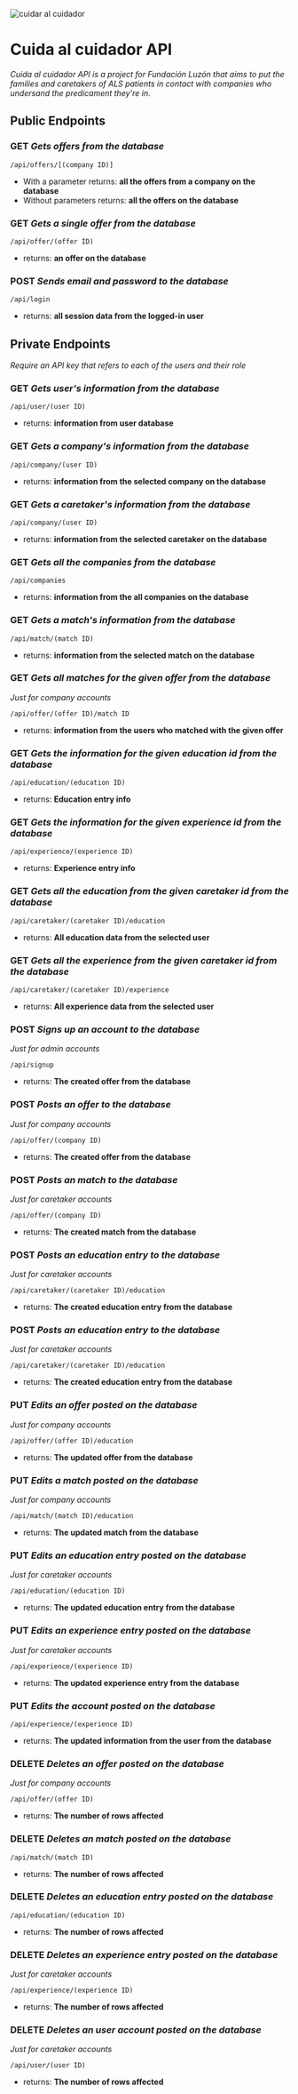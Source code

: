 ![cuidar al cuidador](https://cuidaralcuidador.herokuapp.com/api/logo)
# Cuida al cuidador API
*Cuida al cuidador API is a project for Fundación Luzón that aims to put the families and caretakers of ALS patients in contact with companies who undersand the predicament they're in.*

##  Public Endpoints
### **GET** *Gets offers from the database*
	/api/offers/[(company ID)]
- With a parameter returns: **all the offers from a company on the database**
- Without parameters returns: **all the offers on the database**

### **GET** *Gets a single offer from the database*
	/api/offer/(offer ID)
 - returns: **an offer on the database**

### **POST** *Sends email and password to the database*
	/api/login
 - returns: **all session data from the logged-in user**

##  Private Endpoints
*Require an API key that refers to each of the users and their role*

### **GET** *Gets user's information from the database*
	/api/user/(user ID)
 - returns: **information from user database** 

### **GET** *Gets a company's information from the database*
	/api/company/(user ID)
 - returns: **information from the selected company  on the database**

### **GET** *Gets a caretaker's information from the database*
	/api/company/(user ID)
 - returns: **information from the selected caretaker on the database**

### **GET** *Gets all the companies from the database*
	/api/companies
 - returns: **information from the all companies on the database**

### **GET** *Gets a match's information from the database*
	/api/match/(match ID)
 - returns: **information from the selected match on the database**

### **GET** *Gets all matches for the given offer from the database*
*Just for company accounts*

	/api/offer/(offer ID)/match ID
 - returns: **information from the users who matched with the given offer**

### **GET** *Gets the information for the given education id from the database*
	/api/education/(education ID)
 - returns: **Education entry info**

### **GET** *Gets the information for the given experience id from the database*
	/api/experience/(experience ID)
 - returns: **Experience entry info**

### **GET** *Gets all the education from the given caretaker id from the database*
	/api/caretaker/(caretaker ID)/education
 - returns: **All education data from the selected user**

### **GET** *Gets all the experience from the given caretaker id from the database*
	/api/caretaker/(caretaker ID)/experience
 - returns: **All experience data from the selected user**

 ### **POST** *Signs up an account to the database*
 *Just for admin accounts*
 
	/api/signup
 - returns: **The created offer from the database**

### **POST** *Posts an offer to the database*
 *Just for company accounts*
 
	/api/offer/(company ID)
 - returns: **The created offer from the database**

### **POST** *Posts an match to the database*
 *Just for caretaker accounts*
 
	/api/offer/(company ID)
 - returns: **The created match from the database**

### **POST** *Posts an education entry to the database*
 *Just for caretaker accounts*
 
	/api/caretaker/(caretaker ID)/education
 - returns: **The created education entry from the database**

### **POST** *Posts an education entry to the database*
 *Just for caretaker accounts*
 
	/api/caretaker/(caretaker ID)/education
 - returns: **The created education entry from the database**

### **PUT** *Edits an offer posted on the database*
 *Just for company accounts*
 
	/api/offer/(offer ID)/education
 - returns: **The updated offer from the database**

### **PUT** *Edits a match posted on the database*
 *Just for company accounts*
 
	/api/match/(match ID)/education
 - returns: **The updated match from the database**

### **PUT** *Edits an education entry posted on the database*
 *Just for caretaker accounts*
 
	/api/education/(education ID)
 - returns: **The updated education entry from the database**

### **PUT** *Edits an experience entry posted on the database*
 *Just for caretaker accounts*
 
	/api/experience/(experience ID)
 - returns: **The updated experience entry from the database**

### **PUT** *Edits the account posted on the database*
 
	/api/experience/(experience ID)
 - returns: **The updated information from the user from the database**

### **DELETE** *Deletes an offer posted on the database*
 *Just for company accounts*
 
	/api/offer/(offer ID)
 - returns: **The number of rows affected**

### **DELETE** *Deletes an match posted on the database*
 
	/api/match/(match ID)
 - returns: **The number of rows affected**

### **DELETE** *Deletes an education entry posted on the database*
 
	/api/education/(education ID)
 - returns: **The number of rows affected**

### **DELETE** *Deletes an experience entry posted on the database*
*Just for caretaker accounts*
 
	/api/experience/(experience ID)
 - returns: **The number of rows affected**

### **DELETE** *Deletes an user account posted on the database*
*Just for caretaker accounts*
 
	/api/user/(user ID)
 - returns: **The number of rows affected**